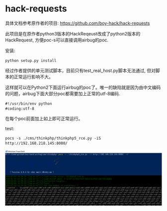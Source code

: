 # hack-requests

具体文档参考原作者的项目: https://github.com/boy-hack/hack-requests

此项目是在原作者python3版本的HackReqeust改成了python2版本的HackRequest, 方便poc-s可以直接调用airbug的poc.

安装:

	python setup.py install

经过作者提供的单元测试脚本，目前只有test_real_host.py脚本无法通过, 但对脚本的正常运行影响不大。

这样就可以在Python2下面运行airbug的poc了。唯一的缺陷就是因为由中文编码的问题，airbug下面大部分poc都需要加上正常的utf-8编码.

```
#!/usr/bin/env python        
#coding:utf-8
```
在每个poc前面加上如上即可正常运行。

test:

	pocs -s ./cms/thinkphp/thinkphp5_rce.py -iS http://192.168.218.145:8080/ 

![example](example.png)



